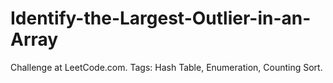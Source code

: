 # Identify-the-Largest-Outlier-in-an-Array
Challenge at LeetCode.com. Tags: Hash Table, Enumeration, Counting Sort.
